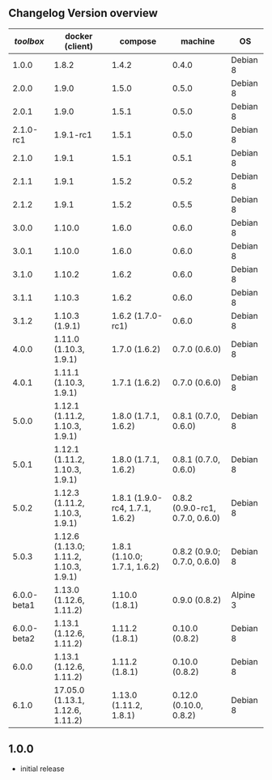 Changelog Version overview
--------------------------

| *toolbox* | docker (client) | compose | machine | OS |
|-----------|-----------|---------|---------|---------|
| 1.0.0     | 1.8.2     | 1.4.2   | 0.4.0   | Debian 8
| 2.0.0     | 1.9.0     | 1.5.0   | 0.5.0   | Debian 8
| 2.0.1     | 1.9.0     | 1.5.1   | 0.5.0   | Debian 8
| 2.1.0-rc1 | 1.9.1-rc1 | 1.5.1   | 0.5.0   | Debian 8
| 2.1.0     | 1.9.1     | 1.5.1   | 0.5.1   | Debian 8
| 2.1.1     | 1.9.1     | 1.5.2   | 0.5.2   | Debian 8
| 2.1.2     | 1.9.1     | 1.5.2   | 0.5.5   | Debian 8
| 3.0.0     | 1.10.0    | 1.6.0   | 0.6.0   | Debian 8
| 3.0.1     | 1.10.0    | 1.6.0   | 0.6.0   | Debian 8
| 3.1.0     | 1.10.2    | 1.6.2   | 0.6.0   | Debian 8
| 3.1.1     | 1.10.3    | 1.6.2   | 0.6.0   | Debian 8
| 3.1.2     | 1.10.3 (1.9.1)    | 1.6.2 (1.7.0-rc1)  | 0.6.0   | Debian 8
| 4.0.0     | 1.11.0 (1.10.3, 1.9.1)    | 1.7.0 (1.6.2)  | 0.7.0 (0.6.0)   | Debian 8
| 4.0.1     | 1.11.1 (1.10.3, 1.9.1)    | 1.7.1 (1.6.2)  | 0.7.0 (0.6.0)   | Debian 8
| 5.0.0     | 1.12.1 (1.11.2, 1.10.3, 1.9.1)    | 1.8.0 (1.7.1, 1.6.2)  | 0.8.1 (0.7.0, 0.6.0)   | Debian 8
| 5.0.1     | 1.12.1 (1.11.2, 1.10.3, 1.9.1)    | 1.8.0 (1.7.1, 1.6.2)  | 0.8.1 (0.7.0, 0.6.0)   | Debian 8
| 5.0.2     | 1.12.3 (1.11.2, 1.10.3, 1.9.1)    | 1.8.1 (1.9.0-rc4, 1.7.1, 1.6.2)  | 0.8.2 (0.9.0-rc1, 0.7.0, 0.6.0)   | Debian 8
| 5.0.3     | 1.12.6 <br>(1.13.0; 1.11.2, 1.10.3, 1.9.1)    | 1.8.1 (1.10.0; 1.7.1, 1.6.2)  | 0.8.2 (0.9.0; 0.7.0, 0.6.0)   | Debian 8
| 6.0.0-beta1  | 1.13.0 (1.12.6, 1.11.2)    | 1.10.0 (1.8.1)  | 0.9.0 (0.8.2)   | Alpine 3
| 6.0.0-beta2  | 1.13.1 (1.12.6, 1.11.2)    | 1.11.2 (1.8.1)  | 0.10.0 (0.8.2)   | Debian 8
| 6.0.0  | 1.13.1 (1.12.6, 1.11.2)    | 1.11.2 (1.8.1)  | 0.10.0 (0.8.2)   | Debian 8
| 6.1.0  | 17.05.0 (1.13.1, 1.12.6, 1.11.2)    | 1.13.0 (1.11.2, 1.8.1)  | 0.12.0 (0.10.0, 0.8.2)   | Debian 8

1.0.0
-----

- initial release
